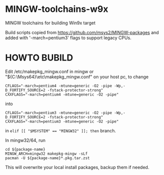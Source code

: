 # MINGW-toolchains-w9x
MINGW toolchains for building Win9x target

Build scripts copied from https://github.com/msys2/MINGW-packages and added with '-march=pentium3' flags to support legacy CPUs.

# HOWTO BUBILD
Edit /etc/makepkg_mingw.conf in mingw or "${C:\Msys64}\etc\makepkg_mingw.conf" on your host pc,
to change 
```
CFLAGS="-march=pentium4 -mtune=generic -O2 -pipe -Wp,-D_FORTIFY_SOURCE=2 -fstack-protector-strong"
CXXFLAGS="-march=pentium4 -mtune=generic -O2 -pipe"
```
into
```
CFLAGS="-march=pentium3 -mtune=generic -O2 -pipe -Wp,-D_FORTIFY_SOURCE=2 -fstack-protector-strong"
CXXFLAGS="-march=pentium3 -mtune=generic -O2 -pipe"
```
in ```elif [[ "$MSYSTEM" == "MINGW32" ]]; then``` branch.


In mingw32/64,
run
 ```
cd ${package-name}
MINGW_ARCH=mingw32 makepkg-mingw -sLf
pacman -U ${package-name}*.pkg.tar.zst
```
This will overwrite your local install packages, backup them if needed.
